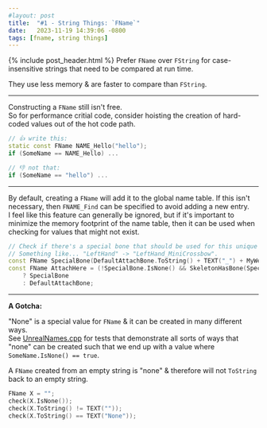 ```yaml
---
#layout: post
title:  "#1 - String Things: `FName`"
date:   2023-11-19 14:39:06 -0800
tags: [fname, string things]
---
```

{% include post_header.html %}
Prefer `FName` over `FString` for case-insensitive strings that need to be compared at run time.

They use less memory & are faster to compare than `FString`.

---

Constructing a `FName` still isn't free.\
So for performance critial code, consider hoisting the creation of hard-coded values out of the hot code path.

```cpp
// 👍 write this:
static const FName NAME_Hello("hello");
if (SomeName == NAME_Hello) ...

// 👎 not that:
if (SomeName == "hello") ...
```

---

By default, creating a `FName` will add it to the global name table. If this isn't necessary, then `FNAME_Find` can be specified to avoid adding a new entry.\
I feel like this feature can generally be ignored, but if it's important to minimize the memory footprint of the name table, then it can be used when checking for values that might not exist.
```cpp
// Check if there's a special bone that should be used for this unique weapon.
// Something like... "LeftHand" -> "LeftHand_MiniCrossbow".
const FName SpecialBone(DefaultAttachBone.ToString() + TEXT("_") + MyWeapon.GetName(), FNAME_Find);
const FName AttachHere = (!SpecialBone.IsNone() && SkeletonHasBone(SpecialBone))
    ? SpecialBone
    : DefaultAttachBone;
```

---

**A Gotcha:**

"None" is a special value for `FName` & it can be created in many different ways.\
See <a href="https://github.com/EpicGames/UnrealEngine/blob/release/Engine/Source/Runtime/Core/Private/UObject/UnrealNames.cpp" target="_blank">UnrealNames.cpp</a> for tests that demonstrate all sorts of ways that "none" can be created such that we end up with a value where `SomeName.IsNone() == true`.

A `FName` created from an empty string is "none" & therefore will not `ToString` back to an empty string.
```cpp
FName X = "";
check(X.IsNone());
check(X.ToString() != TEXT(""));
check(X.ToString() == TEXT("None"));
```
